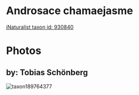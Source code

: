
Androsace chamaejasme
=====================
  
[iNaturalist taxon id: 930840](https://www.inaturalist.org/taxa/930840)
# Photos

## by: Tobias Schönberg
  
![taxon189764377](https://inaturalist-open-data.s3.amazonaws.com/photos/203270820/medium.jpeg)